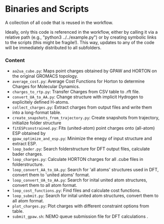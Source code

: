 # Binaries and Scripts

A collection of all code that is reused in the workflow.

Ideally, only this code is referenced in the workflow, either by calling it via a relative path (e.g., "python3 ../../example.py") or by creating symbolic links to the scripts (this might be fragile!).
This way, updates to any of the code will be immediately distributed to all subfolders.

### Content
* `aa2ua_cube.py`: Maps point charges obtained by GPAW and HORTON on the original GROMACS topology.
* `average_cost.py`: Average Cost Functions for Horton to determine Charges for Molecular Dynamics.
* `charges_to_rtp.py`: Transfer Charges from CSV table to .rft file.
* `convert_UA_to_AA.py`: Change structure with implicit Hydrogen to explicitely defined H-atoms.
* `collect_charges.py`: Extract charges from output files and write them into a long-format table.
* `create_snapshots_from_trajectory.py`: Create snapshots from trajectory, initialize folder structure 
* `fitESPconstrained.py`: Fits (united-atom) point charges onto (all-atom) ESP obtained by 
* `gpaw_optimize_and_esp.py`: Minimize the enegy of input structure and extract ESP. 
* `loop_bader.py`: Search folderstructure for DFT output files, calculate bader charges.
* `loop_charges.py`: Calculate HORTON charges for all .cube files in folderstructure. 
* `loop_convert_AA_to_UA.py`: Search for 'all atoms' structures used in DFT, convert them to 'united atoms' format.
* `loop_convert_UA_to_AA.py`: Search for inital united atom structures, convert them to all atom format.
* `loop_cost_functions.py`:  Find files and calculate cost functions.
* `loop_submit.py`:  Search for inital united atom structures, convert them to all atom format.
* `plot_charges.py`: Plot charges with different constraint options from table.
* `submit_gpaw.sh`: NEMO queue submission file for DFT calculations .

